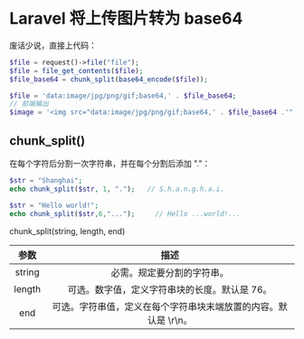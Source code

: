 # Laravel 将上传图片转为 base64

废话少说，直接上代码：

```php
$file = request()->file("file");
$file = file_get_contents($file);
$file_base64 = chunk_split(base64_encode($file));

$file = 'data:image/jpg/png/gif;base64,' . $file_base64;
// 前端输出
$image = '<img src="data:image/jpg/png/gif;base64,' . $file_base64 .'" >';
```

##  chunk_split()
在每个字符后分割一次字符串，并在每个分割后添加 "."：
```php
$str = "Shanghai";
echo chunk_split($str, 1, ".");   // S.h.a.n.g.h.a.i.

$str = "Hello world!";
echo chunk_split($str,6,"...");     // Hello ...world!...
```

chunk_split(string, length, end)

| 参数 | 描述 |
| :----: | :----: |
| string | 必需。规定要分割的字符串。 |
| length | 可选。数字值，定义字符串块的长度。默认是 76。 |
| end | 可选。字符串值，定义在每个字符串块末端放置的内容。默认是 \r\n。 |
